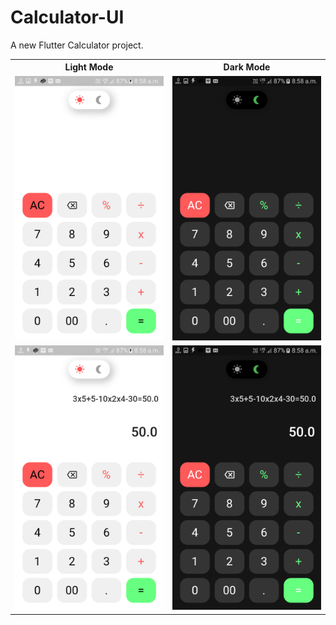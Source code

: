 # Calculator-UI

A new Flutter Calculator project.

<table>
  <tr>
  <th>Light Mode</th>
  <th>Dark Mode </th>
  </tr>
  <tr>
  <td><img src="screenshots/1.png">
  </td>
  <td><img src="screenshots/2.png">
  </td>   
  </tr>
   <tr>
  <td><img src="screenshots/3.png">
  </td>
  <td><img src="screenshots/4.png">
  </td>   
  </tr>
</table>
  
